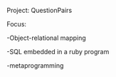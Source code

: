 Project: QuestionPairs

Focus:

-Object-relational mapping

-SQL embedded in a ruby program

-metaprogramming
